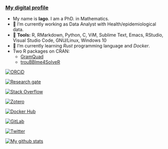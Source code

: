 ### [My digital profile](https://iago-pssjd.github.io)

- My name is **Iago**. I am a PhD. in Mathematics.
- 🔭 I’m currently working as Data Analyst with Health/epidemiological data.
- 💾 **Tools:** R, RMarkdown, Python, C, ViM, Sublime Text, Emacs, RStudio, Visual Studio Code, GNU/Linux, Windows 10
- 🌱 I’m currently learning *Rust* programming language and *Docker*.
- Two R packages on CRAN:
    + <a href="https://CRAN.R-project.org/package=GramQuad">GramQuad</a>
    + <a href="https://CRAN.R-project.org/package=trouBBlme4SolveR">trouBBlme4SolveR</a>

<!--
**iago-pssjd/iago-pssjd** is a ✨ _special_ ✨ repository because its `README.md` (this file) appears on your GitHub profile.

Here are some ideas to get you started:

- 👯 I’m looking to collaborate on ...
- 🤔 I’m looking for help with ...
- 💬 Ask me about ...
- 📫 How to reach me: ...
- 😄 Pronouns: ...
- ⚡ Fun fact: ...
-->

<!--
<div itemscope itemtype="https://schema.org/Person"><a itemprop="sameAs" content="https://orcid.org/0000-0002-6725-2638" href="https://orcid.org/0000-0002-6725-2638" target="orcid.widget" rel="me noopener noreferrer" style="vertical-align:top;"><img src="https://orcid.org/sites/default/files/images/orcid_16x16.png" style="width:1em;margin-right:.5em;" alt="ORCID iD icon">https://orcid.org/0000-0002-6725-2638</a></div>
-->

<!--
[![GitHub followers](https://img.shields.io/github/followers/iago-pssjd?label=Follow%20me&style=flat-square&logo=github&logoColor=white&colorB=4CAF50)](https://github.com/login?return_to=%2Fiago-pssjd)
-->

[![ORCiD](https://img.shields.io/badge/-ORCiD-green.svg?style=flat-square&logo=orcid&colorB=gray&labelColor=white)](https://orcid.org/0000-0002-6725-2638)

[![Research gate](https://img.shields.io/badge/-Research%20Gate-green.svg?style=flat-square&logo=researchgate&logoColor=white&colorB=616161&labelColor=00BFA5)](https://www.researchgate.net/profile/Iago-Gine-Vazquez)

[![Stack Overflow](https://img.shields.io/badge/-Stack%20Overflow-green.svg?style=flat-square&logo=stackoverflow&colorB=gray&labelColor=white)](https://stackoverflow.com/users/997979/iago)

[![Zotero](https://img.shields.io/badge/-Zotero-green.svg?style=flat-square&logo=zotero&colorB=gray&labelColor=white&logoColor=CC2936)](https://www.zotero.org/iagogv)

[![Docker Hub](https://img.shields.io/badge/-dockerhub-green.svg?style=flat-square&logo=docker&colorB=gray&labelColor=white)](https://hub.docker.com/u/iagogv)

[![GitLab](https://img.shields.io/badge/-GitLab-green.svg?style=flat-square&logo=gitlab&colorB=gray&labelColor=white)](https://gitlab.com/iagogv)

[![Twitter](https://img.shields.io/twitter/follow/Iago67522285?label=&style=flat-square&colorB=gray&labelColor=white&logo=twitter)](https://twitter.com/Iago67522285)

[![My github stats](https://github-readme-stats.vercel.app/api?username=iago-pssjd&count_private=true&show_icons=true&theme=cobalt)](https://github.com/anuraghazra/github-readme-stats)

<link rel="me" href="https://social.vivaldi.net/@IGVazquez">
<a rel="me" href="https://social.vivaldi.net/@IGVazquez"></a>

<!--[![Most Used Languages](https://github-readme-stats.vercel.app/api/top-langs/?username=iago-pssjd&count_private=true&show_icons=true&theme=cobalt)](https://github.com/anuraghazra/github-readme-stats)-->


